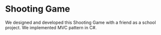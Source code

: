 # Shooting Game #

We designed and developed this Shooting Game with a friend as a school project. We implemented MVC pattern in C#.
